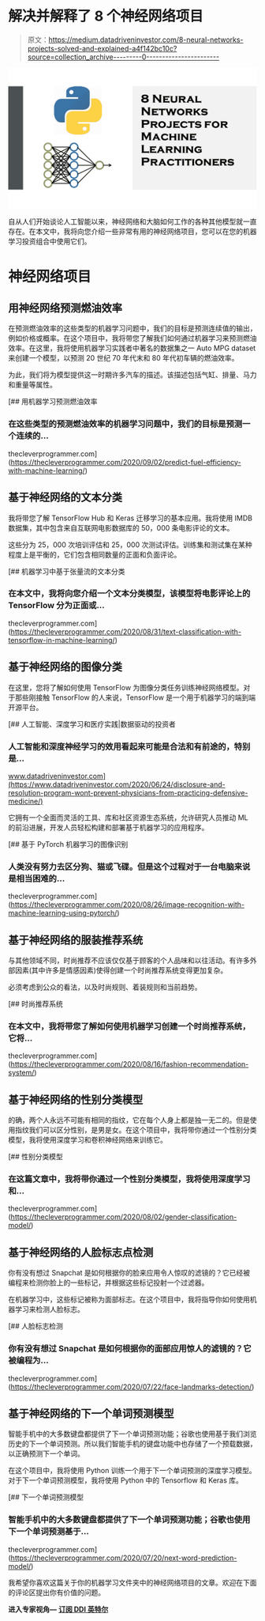# 解决并解释了 8 个神经网络项目

> 原文：<https://medium.datadriveninvestor.com/8-neural-networks-projects-solved-and-explained-a4f142bc10c?source=collection_archive---------0----------------------->

![](img/8dbeb67632b8d209f333603639fe2839.png)

自从人们开始谈论人工智能以来，神经网络和大脑如何工作的各种其他模型就一直存在。在本文中，我将向您介绍一些非常有用的神经网络项目，您可以在您的机器学习投资组合中使用它们。

# 神经网络项目

## 用神经网络预测燃油效率

在预测燃油效率的这些类型的机器学习问题中，我们的目标是预测连续值的输出，例如价格或概率。在这个项目中，我将带您了解我们如何通过机器学习来预测燃油效率。在这里，我将使用机器学习实践者中著名的数据集之一 Auto MPG dataset 来创建一个模型，以预测 20 世纪 70 年代末和 80 年代初车辆的燃油效率。

为此，我们将为模型提供这一时期许多汽车的描述。该描述包括气缸、排量、马力和重量等属性。

[](https://thecleverprogrammer.com/2020/09/02/predict-fuel-efficiency-with-machine-learning/) [## 用机器学习预测燃油效率

### 在这些类型的预测燃油效率的机器学习问题中，我们的目标是预测一个连续的…

thecleverprogrammer.com](https://thecleverprogrammer.com/2020/09/02/predict-fuel-efficiency-with-machine-learning/) 

## 基于神经网络的文本分类

我将带您了解 TensorFlow Hub 和 Keras 迁移学习的基本应用。我将使用 IMDB 数据集，其中包含来自互联网电影数据库的 50，000 条电影评论的文本。

这些分为 25，000 次培训评估和 25，000 次测试评估。训练集和测试集在某种程度上是平衡的，它们包含相同数量的正面和负面评论。

[](https://thecleverprogrammer.com/2020/08/31/text-classification-with-tensorflow-in-machine-learning/) [## 机器学习中基于张量流的文本分类

### 在本文中，我将向您介绍一个文本分类模型，该模型将电影评论上的 TensorFlow 分为正面或…

thecleverprogrammer.com](https://thecleverprogrammer.com/2020/08/31/text-classification-with-tensorflow-in-machine-learning/) 

## 基于神经网络的图像分类

在这里，您将了解如何使用 TensorFlow 为图像分类任务训练神经网络模型。对于那些刚接触 TensorFlow 的人来说，TensorFlow 是一个用于机器学习的端到端开源平台。

[](https://www.datadriveninvestor.com/2020/06/24/disclosure-and-resolution-program-wont-prevent-physicians-from-practicing-defensive-medicine/) [## 人工智能、深度学习和医疗实践|数据驱动的投资者

### 人工智能和深度神经学习的效用看起来可能是合法和有前途的，特别是…

www.datadriveninvestor.com](https://www.datadriveninvestor.com/2020/06/24/disclosure-and-resolution-program-wont-prevent-physicians-from-practicing-defensive-medicine/) 

它拥有一个全面而灵活的工具、库和社区资源生态系统，允许研究人员推动 ML 的前沿进展，开发人员轻松构建和部署基于机器学习的应用程序。

[](https://thecleverprogrammer.com/2020/08/26/image-recognition-with-machine-learning-using-pytorch/) [## 基于 PyTorch 机器学习的图像识别

### 人类没有努力去区分狗、猫或飞碟。但是这个过程对于一台电脑来说是相当困难的…

thecleverprogrammer.com](https://thecleverprogrammer.com/2020/08/26/image-recognition-with-machine-learning-using-pytorch/) 

## 基于神经网络的服装推荐系统

与其他领域不同，时尚推荐不应该仅仅基于顾客的个人品味和以往活动。有许多外部因素(其中许多是情感因素)使得创建一个时尚推荐系统变得更加复杂。

必须考虑到公众的看法，以及时尚规则、着装规则和当前趋势。

[](https://thecleverprogrammer.com/2020/08/16/fashion-recommendation-system/) [## 时尚推荐系统

### 在本文中，我将带您了解如何使用机器学习创建一个时尚推荐系统，它将…

thecleverprogrammer.com](https://thecleverprogrammer.com/2020/08/16/fashion-recommendation-system/) 

## 基于神经网络的性别分类模型

的确，两个人永远不可能有相同的指纹，它在每个人身上都是独一无二的。但是使用指纹我们可以区分性别，是男是女。在这个项目中，我将带你通过一个性别分类模型，我将使用深度学习和卷积神经网络来训练它。

[](https://thecleverprogrammer.com/2020/08/02/gender-classification-model/) [## 性别分类模型

### 在这篇文章中，我将带你通过一个性别分类模型，我将使用深度学习和…

thecleverprogrammer.com](https://thecleverprogrammer.com/2020/08/02/gender-classification-model/) 

## 基于神经网络的人脸标志点检测

你有没有想过 Snapchat 是如何根据你的脸来应用令人惊叹的滤镜的？它已经被编程来检测你脸上的一些标记，并根据这些标记投射一个过滤器。

在机器学习中，这些标记被称为面部标志。在这个项目中，我将指导你如何使用机器学习来检测人脸标志。

[](https://thecleverprogrammer.com/2020/07/22/face-landmarks-detection/) [## 人脸标志检测

### 你有没有想过 Snapchat 是如何根据你的面部应用惊人的滤镜的？它被编程为…

thecleverprogrammer.com](https://thecleverprogrammer.com/2020/07/22/face-landmarks-detection/) 

## 基于神经网络的下一个单词预测模型

智能手机中的大多数键盘都提供了下一个单词预测功能；谷歌也使用基于我们浏览历史的下一个单词预测。所以我们智能手机的键盘功能中也存储了一个预载数据，以正确预测下一个单词。

在这个项目中，我将使用 Python 训练一个用于下一个单词预测的深度学习模型。对于下一个单词预测模型，我将使用 Python 中的 Tensorflow 和 Keras 库。

[](https://thecleverprogrammer.com/2020/07/20/next-word-prediction-model/) [## 下一个单词预测模型

### 智能手机中的大多数键盘都提供了下一个单词预测功能；谷歌也使用下一个单词预测基于…

thecleverprogrammer.com](https://thecleverprogrammer.com/2020/07/20/next-word-prediction-model/) 

我希望你喜欢这篇关于你的机器学习文件夹中的神经网络项目的文章。欢迎在下面的评论区提出你有价值的问题。

**进入专家视角—** [**订阅 DDI 英特尔**](https://datadriveninvestor.com/ddi-intel)